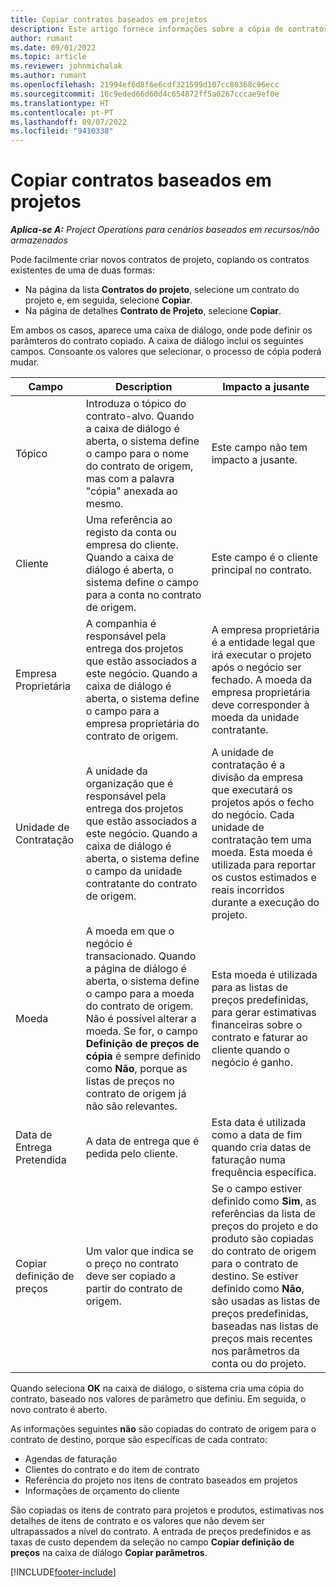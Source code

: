 ```yaml
---
title: Copiar contratos baseados em projetos
description: Este artigo fornece informações sobre a cópia de contratos de projeto no Microsoft Dynamics 365 Project Operations.
author: rumant
ms.date: 09/01/2022
ms.topic: article
ms.reviewer: johnmichalak
ms.author: rumant
ms.openlocfilehash: 21994ef6d8f6e6cdf321599d107cc80368c96ecc
ms.sourcegitcommit: 16c9eded66d60d4c654872ff5a0267cccae9ef0e
ms.translationtype: HT
ms.contentlocale: pt-PT
ms.lasthandoff: 09/07/2022
ms.locfileid: "9410338"
---
```

# <a name="copy-project-based-contracts"></a>Copiar contratos baseados em projetos

_**Aplica-se A:** Project Operations para cenários baseados em recursos/não armazenados_

Pode facilmente criar novos contratos de projeto, copiando os contratos existentes de uma de duas formas:

- Na página da lista **Contratos do projeto**, selecione um contrato do projeto e, em seguida, selecione **Copiar**.
- Na página de detalhes **Contrato de Projeto**, selecione **Copiar**.

Em ambos os casos, aparece uma caixa de diálogo, onde pode definir os parâmteros do contrato copiado. A caixa de diálogo inclui os seguintes campos. Consoante os valores que selecionar, o processo de cópia poderá mudar.

| Campo | Description | Impacto a jusante |
| --- | --- | --- |
| Tópico | Introduza o tópico do contrato-alvo. Quando a caixa de diálogo é aberta, o sistema define o campo para o nome do contrato de origem, mas com a palavra "cópia" anexada ao mesmo. | Este campo não tem impacto a jusante. |
| Cliente | Uma referência ao registo da conta ou empresa do cliente. Quando a caixa de diálogo é aberta, o sistema define o campo para a conta no contrato de origem. | Este campo é o cliente principal no contrato. |
| Empresa Proprietária | A companhia é responsável pela entrega dos projetos que estão associados a este negócio. Quando a caixa de diálogo é aberta, o sistema define o campo para a empresa proprietária do contrato de origem. | A empresa proprietária é a entidade legal que irá executar o projeto após o negócio ser fechado. A moeda da empresa proprietária deve corresponder à moeda da unidade contratante. |
| Unidade de Contratação | A unidade da organização que é responsável pela entrega dos projetos que estão associados a este negócio. Quando a caixa de diálogo é aberta, o sistema define o campo da unidade contratante do contrato de origem. | A unidade de contratação é a divisão da empresa que executará os projetos após o fecho do negócio. Cada unidade de contratação tem uma moeda. Esta moeda é utilizada para reportar os custos estimados e reais incorridos durante a execução do projeto. |
| Moeda | A moeda em que o negócio é transacionado. Quando a página de diálogo é aberta, o sistema define o campo para a moeda do contrato de origem. Não é possível alterar a moeda. Se for, o campo **Definição de preços de cópia** é sempre definido como **Não**, porque as listas de preços no contrato de origem já não são relevantes. | Esta moeda é utilizada para as listas de preços predefinidas, para gerar estimativas financeiras sobre o contrato e faturar ao cliente quando o negócio é ganho. |
| Data de Entrega Pretendida | A data de entrega que é pedida pelo cliente. | Esta data é utilizada como a data de fim quando cria datas de faturação numa frequência específica. |
| Copiar definição de preços | Um valor que indica se o preço no contrato deve ser copiado a partir do contrato de origem. | Se o campo estiver definido como **Sim**, as referências da lista de preços do projeto e do produto são copiadas do contrato de origem para o contrato de destino. Se estiver definido como **Não**, são usadas as listas de preços predefinidas, baseadas nas listas de preços mais recentes nos parâmetros da conta ou do projeto. |

Quando seleciona **OK** na caixa de diálogo, o sistema cria uma cópia do contrato, baseado nos valores de parâmetro que definiu. Em seguida, o novo contrato é aberto.

As informações seguintes **não** são copiadas do contrato de origem para o contrato de destino, porque são específicas de cada contrato:

- Agendas de faturação
- Clientes do contrato e do item de contrato
- Referência do projeto nos itens de contrato baseados em projetos
- Informações de orçamento do cliente

São copiadas os itens de contrato para projetos e produtos, estimativas nos detalhes de itens de contrato e os valores que não devem ser ultrapassados a nível do contrato. A entrada de preços predefinidos e as taxas de custo dependem da seleção no campo **Copiar definição de preços** na caixa de diálogo **Copiar parâmetros**.

[!INCLUDE[footer-include](../includes/footer-banner.md)]
